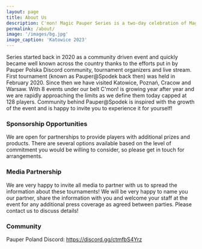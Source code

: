 ```yaml
---
layout: page
title: About Us
description: C'mon! Magic Pauper Series is a two-day celebration of Magic the Gathering’s Pauper format.
permalink: /about/
image: '/images/bg.jpg'
image_caption: 'Katowice 2023'
---
```


Series started back in 2020 as a community driven event and quickly became well known across the country thanks to the efforts put in by Pauper Polska Discord community, tournament organizers and live stream. First tournament (known as Pauper@Spodek back then) was held in February 2020. Since then we have visited Katowice, Poznań, Cracow and Warsaw. With 8 events under our belt C'mon! is growing year after year and we are rapidly approaching the limits as we define them today capped at 128 players. Community behind Pauper@Spodek is inspired with the growth of the event and is happy to invite you to experience it for yourself!

### Sponsorship Opportunities

We are open for partnerships to provide players with additional prizes and products. There are several options available based on the level of commitment you would be willing to consider, so please get in touch for arrangements.

### Media Partnership

We are very happy to invite all media to partner with us to spread the information about these tournaments! We will be very happy to name you our partner, share the information with you and welcome your staff at the event for any additional press coverage as agreed between parties. Please contact us to discuss details!

### Community
Pauper Poland Discord: <a href="https://discord.gg/ctmfbS4Yrz" target="_blank">https://discord.gg/ctmfbS4Yrz</a>
